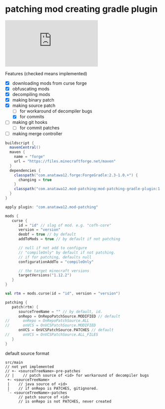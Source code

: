 # patching mod creating gradle plugin
[![a12 maintenance: Slowly](https://anatawa12.com/short.php?q=a12-slowly-svg)](https://anatawa12.com/short.php?q=a12-slowly-doc)

Features (checked means implemented)

- [x] downloading mods from curse forge
- [x] obfuscating mods
- [x] decompiling mods
- [x] making binary patch
- [x] making source patch
    - [ ] for workaround of decompiler bugs
    - [x] for commits
- [ ] making git hooks
    - [ ] for commit patches
- [ ] making merge controller

```groovy
buildscript {
  mavenCentral()
  maven {
    name = "forge"
    url = "https://files.minecraftforge.net/maven"
  }
  dependencies {
    classpath("com.anatawa12.forge:ForgeGradle:2.3-1.0.+") {
      changing = true
    }
    classpath("com.anatawa12.mod-patching:mod-patching-gradle-plugin:1.0-SNAPSHOT")
  }
}

apply plugin: "com.anatawa12.mod-patching"
```

```kotlin
mods {
   curse {
      id = "id" // slag of mod. e.g. "cofh-core"
      version = "version"
      deobf = true // by default
      addToMods = true // by default if not patching

      // null if not add to configure
      // "compileOnly" by default if not patching.
      // if for patching, defaults null
      configurationAddTo = "compileOnly"

      // the target minecraft versions
      targetVersions("1.12.2")
   }
}

val rtm = mods.curse(id = "id", version = "version")

patching {
   patch(rtm) {
      sourceTreeName = "" // by default, id.
      onRepo = OnRepoPatchSource.MODIFIED // default
//      onRepo = OnRepoPatchSource.ALL
//      onVCS = OnVCSPatchSource.MODIFIED
      onVCS = OnVCSPatchSource.PATCHES // default
//      onVCS = OnVCSPatchSource.ALL_FILES
   }
}
```

default source format
```
src/main
// not yet implemented
// +- <sourceTreeName>-pre-patches 
// |    // patch source of <id> for workaround of decompiler bugs
 +- <sourceTreeName>
 |    // java source of <id>
 |    // if onRepo is PATCHES, gitignored.
 `- <sourceTreeName>-patches
      // patch source of <id>
      // is onRepo is not PATCHES, never created
```
